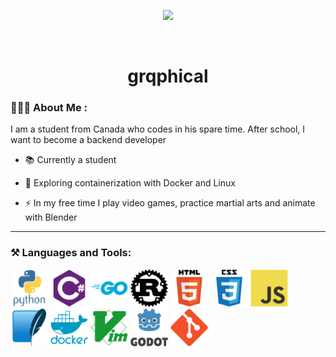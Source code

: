 <p align="center"><img src="https://media.giphy.com/media/LBFPLXkgoVm80dx6sP/giphy.gif" width="100"/></p>
<p align="center"><img src="https://komarev.com/ghpvc/?username=grqphicale&style=flat-square&color=blue" alt=""/></p>

<h1 align="center">
    grqphical
</h1>

### 🧑🏻‍💻 About Me :

I am a student from Canada who codes in his spare time. After school, I want to become a backend developer
 
- 📚 Currently a student

- 🔭 Exploring containerization with Docker and Linux

- ⚡ In my free time I play video games, practice martial arts and animate with Blender

---

### ⚒️ Languages and Tools:
<div>
    <img src="https://github.com/devicons/devicon/blob/master/icons/python/python-original-wordmark.svg" title="Python" alt="Python" width="60" height="60">
    <img src="https://github.com/devicons/devicon/blob/master/icons/csharp/csharp-plain.svg" title="C#" alt="C#" width="60" height="60">
    <img src="https://github.com/devicons/devicon/blob/master/icons/go/go-original-wordmark.svg" title="Golang" alt="Golang" width="60" height="60">
    <img src="https://github.com/devicons/devicon/blob/master/icons/rust/rust-plain.svg" title="Rust" alt="Rust" width="60" height="60">
    <img src="https://github.com/devicons/devicon/blob/master/icons/html5/html5-original-wordmark.svg" title="HTML" alt="HTML" width="60" height="60">
    <img src="https://github.com/devicons/devicon/blob/master/icons/css3/css3-original-wordmark.svg" title="CSS" alt="CSS" width="60" height="60">
    <img src="https://github.com/devicons/devicon/blob/master/icons/javascript/javascript-original.svg" title="JS" alt="JS" width="60" height="60">
    <img src="https://github.com/devicons/devicon/blob/master/icons/sqlite/sqlite-original.svg" title="SQLite" alt="SQLite" width="60" height="60">
    <img src="https://github.com/devicons/devicon/blob/master/icons/docker/docker-plain-wordmark.svg" title="Docker" alt="Docker" width="60" height="60">
    <img src="https://github.com/devicons/devicon/blob/master/icons/vim/vim-plain.svg" title="Neovim" alt="Neovim" width="60" height="60">
    <img src="https://github.com/devicons/devicon/blob/master/icons/godot/godot-original-wordmark.svg" title="Godot" alt="Godot" width="60" height="60">
    <img src="https://github.com/devicons/devicon/blob/master/icons/git/git-original.svg" title="Git" alt="Git" width="60" height="60">

</div>